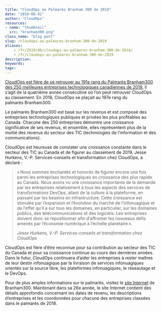 ```yaml
---
title: "CloudOps au Palmarès Branham 300 de 2019"
date: "2019-08-01"
author: "CloudOps"
resources:
- name: "thumbnail"
  src: "branham300.png"
class_name: "blog post"
slug: /cloudops-au-palmares-branham-300-de-2019
aliases:
    - /fr/2019/08/cloudops-au-palmares-branham-300-de-2019/
    - /fr/cloudops-au-palmares-branham-300-de-2019
description:
keywords:
tags:
---
```


<p><a href="https://branhamgroup.com/2019%20B300%20Listing/cloudops/">CloudOps est fière de se retrouver au 191e rang du Palmarès&nbsp;Branham300 des 250 meilleures entreprises technologiques canadiennes de 2019.</a> Il s’agit de la quatrième année consécutive où l’on peut retrouver CloudOps au classement. En 2018, CloudOps se plaçait au 197e rang du palmarès&nbsp;Branham300.</p><p>Le palmarès&nbsp;Branham300 est basé sur les revenus et est composé des entreprises technologiques publiques et privées les plus profitables au Canada. Chacune des 250 entreprises démontre une croissance significative de ses revenus, et ensemble, elles représentent plus de la moitié des revenus du secteur des TIC (technologies de l’information et des communications).</p><p>CloudOps est heureuse de constater une croissance constante dans le secteur des TIC au Canada et de figurer au classement de 2019. Jesse Hurkens, V.-P. Services-conseils et transformation chez CloudOps, a déclaré&nbsp;:</p><blockquote class="wp-block-quote"><p>« Nous sommes enchantés et honorés de figurer encore une fois parmi les entreprises technologiques en croissance des plus rapide au Canada. Nous avons vu une croissance importante de la demande par les entreprises relativement à tous les aspects des services de transformations DevOps, allant de la culture à la plateforme, en passant par les besoins en infrastructure. Cette croissance est stimulée par l’expansion et l’évolution du marché de l’infonuagique et de l’effet qu’il a sur tous les domaines, en particulier, sur les domaines publics, des télécommunications et des logiciels. Les entreprises doivent donc se repositionner afin d’affronter les nouveaux défis amenés par l’économie numérique à l’échelle planétaire ».&nbsp;&nbsp;</p><p><cite>Jesse Hurkens, V.-P. Services-conseils et transformation chez CloudOps</cite></p></blockquote><p>CloudOps est fière d’être reconnue pour sa contribution au secteur des TIC du Canada et pour sa croissance continue au cours des dernières années. Dans le futur, CloudOps continuera d’aider les entreprises à rester maîtres de leur destin infonuagique par la livraison de services infonuagiques orientés sur la source libre, les plateformes infonuagiques, le réseautage et le DevOps.</p><p>Pour de plus amples informations sur le palmarès, visitez le <a href="https://www.branham300.com/index.php">site Internet</a> de Branham300. Maintenant dans sa 26e année, le site Internet contient des détails approfondis concernant les dates de revenu, les descriptions d’entreprises et les coordonnées pour chacune des entreprises classées dans le palmarès de 2018.</p>
